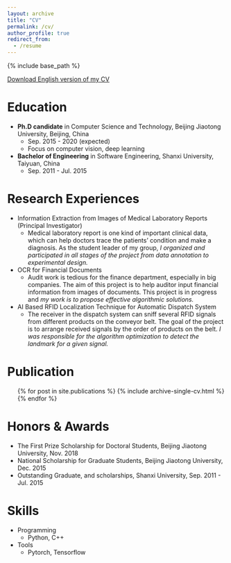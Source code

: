 ```yaml
---
layout: archive
title: "CV"
permalink: /cv/
author_profile: true
redirect_from:
  - /resume
---
```


{% include base_path %}

[Download English version of my CV](http://xuewenyuan.github.io/files/cv/cv-en-wenyuan.pdf)  

Education
======
* **Ph.D candidate** in Computer Science and Technology, Beijing Jiaotong University, Beijing, China
  * Sep. 2015 - 2020 (expected)
  * Focus on computer vision, deep learning
* **Bachelor of Engineering** in Software Engineering, Shanxi University, Taiyuan, China
  * Sep. 2011 - Jul. 2015

Research Experiences
======
* Information Extraction from Images of Medical Laboratory Reports (Principal Investigator)
  * Medical laboratory report is one kind of important clinical data, which can help doctors trace the patients’ condition and make a diagnosis. As the student leader of my group, *I organized and participated in all stages of the project from data annotation to experimental design.*
* OCR for Financial Documents
  * Audit work is tedious for the finance department, especially in big companies. The aim of this project is to help auditor input financial information from images of documents. This project is in progress and *my work is to propose effective algorithmic solutions.*
* AI Based RFID Localization Technique for Automatic Dispatch System
  * The receiver in the dispatch system can sniff several RFID signals from different products on the conveyor belt. The goal of the project is to arrange received signals by the order of products on the belt. *I was responsible for the algorithm optimization to detect the landmark for a given signal.*

Publication
======
  <ul>{% for post in site.publications %}
    {% include archive-single-cv.html %}
  {% endfor %}</ul>

Honors & Awards
======
* The First Prize Scholarship for Doctoral Students, Beijing Jiaotong University, Nov. 2018
* National Scholarship for Graduate Students, Beijing Jiaotong University, Dec. 2015
* Outstanding Graduate, and scholarships, Shanxi University, Sep. 2011 - Jul. 2015

Skills
======
* Programming
  * Python, C++
* Tools
  * Pytorch, Tensorflow
